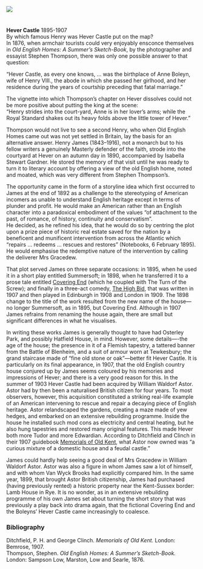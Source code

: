 <a href="https://dev.visual-essays.app"><img src="https://dev-visual-essays.netlify.app/images/ve-button.png"></a> 
<param ve-config title="Henry James (1843-1916)" author="Dr Peter Merchant" layout="vtl" banner="https://upload.wikimedia.org/wikipedia/commons/1/1d/David_Cox_Jnr_-_Cox-Jnr-98091_-_Hever_Castle_-_circa_1850.jpg">

<param ve-entity eid="Q1132683" aliases="Hever Castle">

#

**Hever Castle** 1895-1907   
By which famous Henry was Hever Castle put on the map?    
In 1876, when armchair tourists could very enjoyably ensconce themselves in _Old English Homes: A Summer’s Sketch-Book_, by the photographer and essayist Stephen Thompson, there was only one possible answer to that question:
<param ve-image url="https://upload.wikimedia.org/wikipedia/commons/0/04/Cox-Jnr-98093_-_Hever_Castle_from_the_Moat_-_circa_1850.jpg" label="Cox-Jnr-98093 - Hever Castle from the Moat - circa 1850.jpg" attribution="David Cox Jr., Public domain, via Wikimedia Commons">
<param ve-map center="Q1132683" zoom="15"> 

“Hever Castle, as every one knows, … was the birthplace of Anne Boleyn, wife of Henry VIII., the abode in which she passed her girlhood, and her residence during the years of courtship preceding that fatal marriage.” 
<param ve-image url="https://upload.wikimedia.org/wikipedia/commons/f/f2/Anne_boleyn.jpg" label="Anne boleyn.jpg" attribution="National Portrait Gallery, Public domain, via Wikimedia Commons">

The vignette into which Thompson’s chapter on Hever dissolves could not be more positive about putting the king at the scene:   
“Henry strides into the court-yard, Anne is in her lover’s arms; while the Royal Standard shakes out its heavy folds above the little tower of Hever.”
<param ve-image url="https://upload.wikimedia.org/wikipedia/commons/f/f9/After_Hans_Holbein_the_Younger_-_Portrait_of_Henry_VIII_-_Google_Art_Project.jpg" label="After Hans Holbein the Younger - Portrait of Henry VIII - Google Art Project.jpg" attribution="After Hans Holbein, Public domain, via Wikimedia Commons">

Thompson would not live to see a second Henry, who when Old English Homes came out was not yet settled in Britain, lay the basis for an alternative answer. Henry James (1843–1916), not a monarch but to his fellow writers a genuinely Masterly defender of the faith, strode into the courtyard at Hever on an autumn day in 1890, accompanied by Isabella Stewart Gardner. He stored the memory of that visit until he was ready to turn it to literary account by offering a view of the old English home, noted and moated, which was very different from Stephen Thompson’s.
<param ve-image url="https://upload.wikimedia.org/wikipedia/commons/2/2e/Zorn%2C_Anders_-_Isabella_Stewart_Gardner_in_Venice_-_1894.jpg" label="Zorn, Anders - Isabella Stewart Gardner in Venice - 1894.jpg" attribution="Anders Zorn, Public domain, via Wikimedia Commons">

The opportunity came in the form of a storyline idea which first occurred to James at the end of 1892 as a challenge to the stereotyping of American incomers as unable to understand English heritage except in terms of plunder and profit. He would make an American rather than an English character into a paradoxical embodiment of the values “of attachment to the past, of romance, of history, continuity and conservatism”.   
He decided, as he refined his idea, that he would do so by centring the plot upon a prize piece of historic real estate saved for the nation by a beneficent and munificent intervention from across the Atlantic which “repairs … redeems … rescues and restores” (Notebooks, 6 February 1895). He would emphasise the redemptive nature of the intervention by calling the deliverer Mrs Gracedew.
<param ve-image url="https://upload.wikimedia.org/wikipedia/commons/0/0c/Fountain%2C_Hever.jpg" label="Fountain, Hever Castle" attribution="Tony Grist, Public domain, via Wikimedia Commons">

That plot served James on three separate occasions: in 1895, when he used it in a short play entitled Summersoft; in 1898, when he transferred it to a prose tale entitled [Covering End](https://en.wikisource.org/w/index.php?title=Special:ElectronPdf&page=Covering+End&action=show-download-screen) (which he coupled with The Turn of the Screw); and finally in a three-act comedy, [The High Bid](https://www.theguardian.com/stage/2020/aug/10/forgotten-plays-no-11-the-high-bid-1908-by-henry-james), that was written in 1907 and then played in Edinburgh in 1908 and London in 1909. The 1898 change to the title of the work resulted from the new name of the house—no longer Summersoft, as in 1895, but Covering End. Although in 1907 James refrains from renaming the house again, there are small but significant differences in what he visualises.
<param ve-image url="https://upload.wikimedia.org/wikipedia/commons/5/53/Castle_in_Hever_4.jpg" label="Hever Castle" attribution="Praleska, CC BY-SA 4.0, via Wikimedia Commons">

In writing these works James is generally thought to have had Osterley Park, and possibly Hatfield House, in mind. However, some details—-the age of the house; the presence in it of a Flemish tapestry, a tattered banner from the Battle of Blenheim, and a suit of armour worn at Tewkesbury; the grand staircase made of “fine old stone or oak”—better fit Hever Castle. It is particularly on its final appearance, in 1907, that the old English country house conjured up by James seems coloured by his memories and impressions of Hever; and there is a very good reason for this. In the summer of 1903 Hever Castle had been acquired by William Waldorf Astor. Astor had by then been a naturalised British citizen for four years. To most observers, however, this acquisition constituted a striking real-life example of an American intervening to rescue and repair a decaying piece of English heritage. Astor relandscaped the gardens, creating a maze made of yew hedges, and embarked on an extensive rebuilding programme. Inside the house he installed such mod cons as electricity and central heating, but he also hung tapestries and restored many original features. This made Hever both more Tudor and more Edwardian. According to Ditchfield and Clinch in their 1907 guidebook [Memorials of Old Kent](https://openlibrary.org/books/OL7122534M/Memorials_of_old_Kent), what Astor now owned was “a curious mixture of a domestic house and a feudal castle.”
<param ve-image url="https://upload.wikimedia.org/wikipedia/commons/3/3b/The_Battle_of_Blenheim.jpg" label="The Battle of Blenheim.jpg" attribution="J. M. Jopling, Public domain, via Wikimedia Commons">
<param ve-map center="Q1132683" zoom="10">

James could hardly help seeing a good deal of Mrs Gracedew in William Waldorf Astor. Astor was also a figure in whom James saw a lot of himself, and with whom Van Wyck Brooks had explicitly compared him. In the same year, 1899, that brought Astor British citizenship, James had purchased (having previously rented) a historic property near the Kent-Sussex border: Lamb House in Rye. It is no wonder, as in an extensive rebuilding programme of his own James set about turning the short story that was previously a play back into drama again, that the fictional Covering End and the Boleyns’ Hever Castle came increasingly to coalesce.
<param ve-image url="https://upload.wikimedia.org/wikipedia/commons/f/f0/William_Waldorf_Astor.jpg" label="William Waldorf Astor.jpg" attribution="Bain News Service, publisher, Public domain, via Wikimedia Commons">

### Bibliography 
Ditchfield, P. H. and George Clinch. _Memorials of Old Kent._ London: Bemrose, 1907.   
Thompson, Stephen. _Old English Homes: A Summer’s Sketch-Book._ London: Sampson Low, Marston, Low and Searle, 1876.
<param ve-image url="https://upload.wikimedia.org/wikipedia/commons/6/68/HEVER_CASTLE_AND_GARDENS_The_castle_from_the_north_west.JPG" label="Hever Castle and Gardens" attribution="HARTLEPOOLMARINA2014, CC BY-SA 4.0, via Wikimedia Commons">
